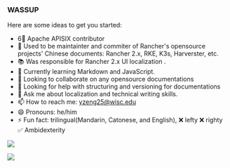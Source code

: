 ### WASSUP


Here are some ideas to get you started:
- 6⃣️ Apache APISIX contributor
- 🔭 Used to be maintainter and commiter of Rancher's opensource projects' Chinese documents: Rancher 2.x, RKE, K3s, Harverster, etc.
- 📚 Was responsible for Rancher 2.x UI localization .
- 🌱 Currently learning Markdown and JavaScript.
- 👯 Looking to collaborate on any opensource documentations
- 🤔 Looking for help with structuring and versioning for documentations
- 💬 Ask me about localization and technical writing skills.
- 📫 How to reach me: yzeng25@wisc.edu
- 😄 Pronouns: he/him
- ⚡ Fun fact: trilingual(Mandarin, Catonese, and English), ❌ lefty ❌ righty ✅ Ambidexterity

![](https://github-readme-stats.vercel.app/api?username=yzeng25)
           
![](https://github-readme-streak-stats.herokuapp.com/?user=yzeng25)

<!--START_SECTION:waka-->
<!--END_SECTION:waka-->
